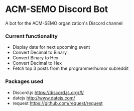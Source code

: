 # ACM-SEMO Discord Bot
A bot for the ACM-SEMO organization's Discord channel

### Current functionality
- Display date for next upcoming event
- Convert Decimal to Binary
- Convert Binary to Hex
- Convert Decimal to Hex
- Fetch top 3 posts from the programmerhumor subreddit

### Packages used
- Discord.js https://discord.js.org/#/
- datejs http://www.datejs.com/
- request https://github.com/request/request
